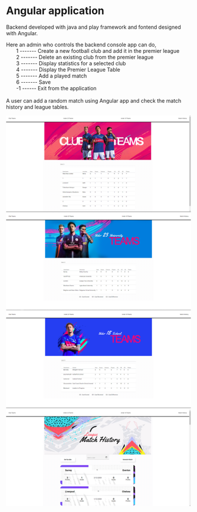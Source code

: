 # Angular application
Backend developed with java and play framework and fontend designed with Angular.

Here an admin who controls the backend console app can do,</br>
&nbsp;&nbsp;&nbsp;&nbsp;&nbsp;&nbsp; 1  ------- Create a new football club and add it in the premier league </br>
&nbsp;&nbsp;&nbsp;&nbsp;&nbsp;&nbsp; 2  ------- Delete an existing club from the premier league </br>
&nbsp;&nbsp;&nbsp;&nbsp;&nbsp;&nbsp; 3  ------- Display statistics for a selected club </br>
&nbsp;&nbsp;&nbsp;&nbsp;&nbsp;&nbsp; 4  ------- Display the Premier League Table </br>
&nbsp;&nbsp;&nbsp;&nbsp;&nbsp;&nbsp; 5  ------- Add a played match </br>
&nbsp;&nbsp;&nbsp;&nbsp;&nbsp;&nbsp; 6  ------- Save </br>
&nbsp;&nbsp;&nbsp;&nbsp;&nbsp;&nbsp; -1  ------ Exit from the application </br>
         </br>
A user can add a random match using Angular app and check the match history and league tables.

![club_teams_screenshot](ss/club_teams.png?raw=true "Club Teams Page")
![uni_teams_screenshot](ss/uni_teams.png?raw=true "University Teams Page")
![school_teams_screenshot](ss/school_teams.png?raw=true "School Teams Page")
![history_screenshot](ss/match_history.png?raw=true "History Page")
